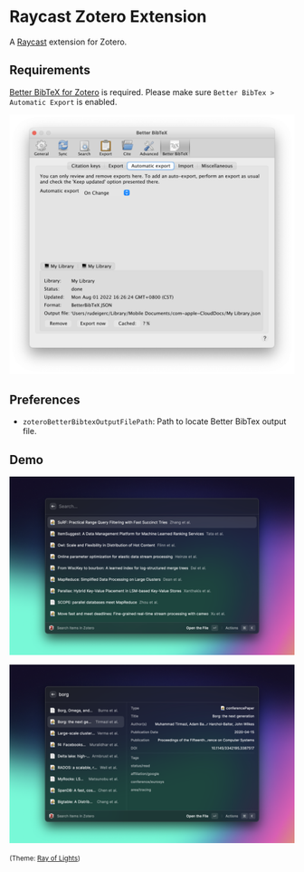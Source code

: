 # Raycast Zotero Extension

A [Raycast](https://raycast.com/) extension for Zotero.

## Requirements

[Better BibTeX for Zotero](https://retorque.re/zotero-better-bibtex/) is required. Please make sure `Better BibTex > Automatic Export` is enabled.

![better-bibtex](metadata/better-bibtex.png)

## Preferences

- `zoteroBetterBibtexOutputFilePath`: Path to locate Better BibTex output file.

## Demo

![raycast-zotero](metadata/raycast-zotero-1.png)

![raycast-zotero-detail](metadata/raycast-zotero-2.png)

<small>(Theme: [Ray of Lights](https://www.raycast.com/uploads/wallpapers/ray-of-lights.png))</small>
